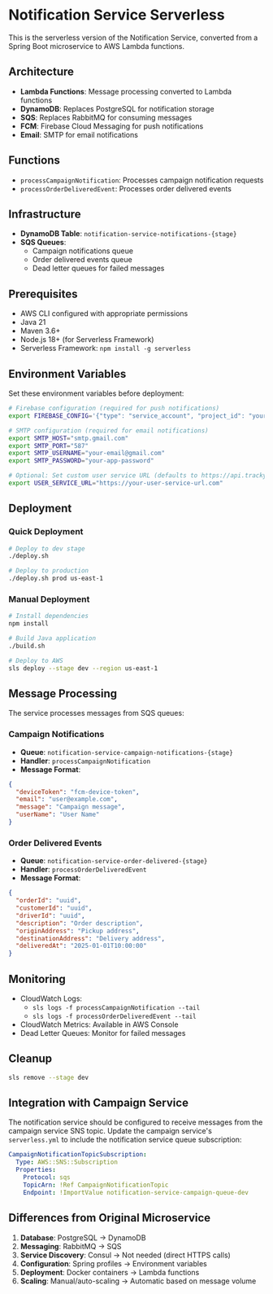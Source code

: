 # Notification Service Serverless

This is the serverless version of the Notification Service, converted from a Spring Boot microservice to AWS Lambda functions.

## Architecture

- **Lambda Functions**: Message processing converted to Lambda functions
- **DynamoDB**: Replaces PostgreSQL for notification storage
- **SQS**: Replaces RabbitMQ for consuming messages
- **FCM**: Firebase Cloud Messaging for push notifications
- **Email**: SMTP for email notifications

## Functions

- `processCampaignNotification`: Processes campaign notification requests
- `processOrderDeliveredEvent`: Processes order delivered events

## Infrastructure

- **DynamoDB Table**: `notification-service-notifications-{stage}`
- **SQS Queues**: 
  - Campaign notifications queue
  - Order delivered events queue
  - Dead letter queues for failed messages

## Prerequisites

- AWS CLI configured with appropriate permissions
- Java 21
- Maven 3.6+
- Node.js 18+ (for Serverless Framework)
- Serverless Framework: `npm install -g serverless`

## Environment Variables

Set these environment variables before deployment:

```bash
# Firebase configuration (required for push notifications)
export FIREBASE_CONFIG='{"type": "service_account", "project_id": "your-project", ...}'

# SMTP configuration (required for email notifications)
export SMTP_HOST="smtp.gmail.com"
export SMTP_PORT="587"
export SMTP_USERNAME="your-email@gmail.com"
export SMTP_PASSWORD="your-app-password"

# Optional: Set custom user service URL (defaults to https://api.tracky.com/users)
export USER_SERVICE_URL="https://your-user-service-url.com"
```

## Deployment

### Quick Deployment

```bash
# Deploy to dev stage
./deploy.sh

# Deploy to production
./deploy.sh prod us-east-1
```

### Manual Deployment

```bash
# Install dependencies
npm install

# Build Java application
./build.sh

# Deploy to AWS
sls deploy --stage dev --region us-east-1
```

## Message Processing

The service processes messages from SQS queues:

### Campaign Notifications
- **Queue**: `notification-service-campaign-notifications-{stage}`
- **Handler**: `processCampaignNotification`
- **Message Format**:
```json
{
  "deviceToken": "fcm-device-token",
  "email": "user@example.com",
  "message": "Campaign message",
  "userName": "User Name"
}
```

### Order Delivered Events
- **Queue**: `notification-service-order-delivered-{stage}`
- **Handler**: `processOrderDeliveredEvent`
- **Message Format**:
```json
{
  "orderId": "uuid",
  "customerId": "uuid",
  "driverId": "uuid",
  "description": "Order description",
  "originAddress": "Pickup address",
  "destinationAddress": "Delivery address",
  "deliveredAt": "2025-01-01T10:00:00"
}
```

## Monitoring

- CloudWatch Logs: 
  - `sls logs -f processCampaignNotification --tail`
  - `sls logs -f processOrderDeliveredEvent --tail`
- CloudWatch Metrics: Available in AWS Console
- Dead Letter Queues: Monitor for failed messages

## Cleanup

```bash
sls remove --stage dev
```

## Integration with Campaign Service

The notification service should be configured to receive messages from the campaign service SNS topic. Update the campaign service's `serverless.yml` to include the notification service queue subscription:

```yaml
CampaignNotificationTopicSubscription:
  Type: AWS::SNS::Subscription
  Properties:
    Protocol: sqs
    TopicArn: !Ref CampaignNotificationTopic
    Endpoint: !ImportValue notification-service-campaign-queue-dev
```

## Differences from Original Microservice

1. **Database**: PostgreSQL → DynamoDB
2. **Messaging**: RabbitMQ → SQS
3. **Service Discovery**: Consul → Not needed (direct HTTPS calls)
4. **Configuration**: Spring profiles → Environment variables
5. **Deployment**: Docker containers → Lambda functions
6. **Scaling**: Manual/auto-scaling → Automatic based on message volume
